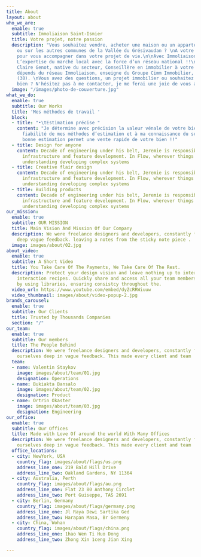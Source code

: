 ```yaml
---
title: About
layout: about
who_we_are:
  enable: true
  subtitle: Immoliaison Saint-Ismier
  title: Votre projet, notre passion
  description: "Vous souhaitez vendre, acheter une maison ou un appartement sur SAINT-ISMIER
    ou sur les autres communes de la Vallée du Grésivaudan ? \nA votre disposition
    pour vous accompagner dans votre projet de vie.\n\nAvec Immoliaison Saint-Ismier,
    L’expertise du marché local avec la force d’un réseau national !!\n\nJe me présente,
    Claire Genot, native du secteur, Conseillère en immobilier à votre écoute !\nJe
    dépends du réseau Immoliaison, enseigne du Groupe Cimm Immobilier, basé à Montbonnot
    (38). \nVous avez des questions, un projet immobilier ou souhaitez vendre votre
    bien ? N'hésitez pas à me contacter, je me ferai une joie de vous aider.\n"
  image: "/images/photo-de-couverture.jpg"
what_we_do:
  enable: true
  subtitle: Our Works
  title: 'Mes méthodes de travail '
  block:
  - title: "•\tEstimation précise "
    content: "Je détermine avec précision la valeur vénale de votre bien grâce à la
      fiabilité de mes méthodes d’estimation et à ma connaissance du secteur. \nUne
      bonne estimation permet une vente rapide de votre bien !!"
  - title: Design for anyone
    content: Decade of engineering under his belt, Jeremie is responsible for technical
      infrastructure and feature development. In Flow, wherever things just work is
      understanding developing complex systems
  - title: Creative flair design
    content: Decade of engineering under his belt, Jeremie is responsible for technical
      infrastructure and feature development. In Flow, wherever things just work is
      understanding developing complex systems
  - title: Building products
    content: Decade of engineering under his belt, Jeremie is responsible for technical
      infrastructure and feature development. In Flow, wherever things just work is
      understanding developing complex systems
our_mission:
  enable: true
  subtitle: OUR MISSION
  title: Main Vision And Mission Of Our Company
  description: We were freelance designers and developers, constantly finding ourselve
    deep vague feedback. leaving a notes from the sticky note piece .
  image: images/about/02.jpg
about_video:
  enable: true
  subtitle: A Short Video
  title: You Take Care Of The Payments, We Take Care Of The Rest.
  description: Protect your design vision and leave nothing up to interpretation with
    interaction recipes. Quickly share and access all your team members interactions
    by using libraries, ensuring consistcy throughout the.
  video_url: https://www.youtube.com/embed/dyZcRRWiuuw
  video_thumbnail: images/about/video-popup-2.jpg
brands_carousel:
  enable: true
  subtitle: Our Clients
  title: Trusted by Thousands Companies
  section: "/"
our_team:
  enable: true
  subtitle: Our members
  title: The People Behind
  description: We were freelance designers and developers, constantly finding <br>
    ourselves deep in vague feedback. This made every client and team
  team:
  - name: Valentin Staykov
    image: images/about/team/01.jpg
    designation: Operations
  - name: Bukiakta Bansalo
    image: images/about/team/02.jpg
    designation: Product
  - name: Ortrin Okaster
    image: images/about/team/03.jpg
    designation: Engineering
our_office:
  enable: true
  subtitle: Our Offices
  title: Made with Love Of around the world With Many Offices
  description: We were freelance designers and developers, constantly finding <br>
    ourselves deep in vague feedback. This made every client and team
  office_locations:
  - city: NewYork, USA
    country_flag: images/about/flags/us.png
    address_line_one: 219 Bald Hill Drive
    address_line_two: Oakland Gardens, NY 11364
  - city: Australia, Perth
    country_flag: images/about/flags/au.png
    address_line_one: Flat 23 80 Anthony Circlet
    address_line_two: Port Guiseppe, TAS 2691
  - city: Berlin, Germany
    country_flag: images/about/flags/germany.png
    address_line_one: Jl Raya Dewi Sartika Ged
    address_line_two: Harapan Masa, Br Germeny
  - city: China, Wohan
    country_flag: images/about/flags/china.png
    address_line_one: 1hao Wen Ti Huo Dong
    address_line_two: Zhong Xin 1ceng Jian Xing

---
```

